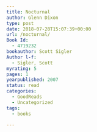 ```yaml
---
title: Nocturnal
author: Glenn Dixon
type: post
date: 2018-07-28T15:07:39+00:00
url: /nocturnal/
Book Id:
  - 4719232
bookauthor: Scott Sigler
Author l-f:
  - Sigler, Scott
myrating: 5
pages: 1
yearpublished: 2007
status: read
categories:
  - GoodReads
  - Uncategorized
tags:
  - books

---
```

